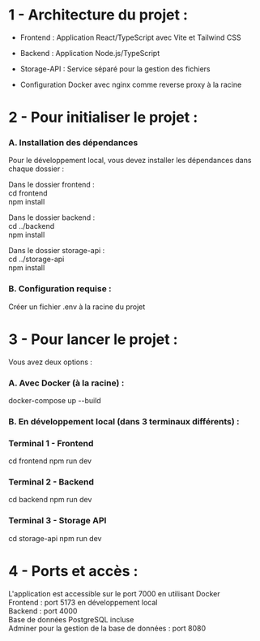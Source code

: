 # 1 - Architecture du projet :

- Frontend : Application React/TypeScript avec Vite et Tailwind CSS  
  
- Backend : Application Node.js/TypeScript  
  
- Storage-API : Service séparé pour la gestion des fichiers  

- Configuration Docker avec nginx comme reverse proxy à la racine



# 2 - Pour initialiser le projet :

### A. Installation des dépendances  
Pour le développement local, vous devez installer les dépendances dans chaque dossier :  
  
Dans le dossier frontend :  
cd frontend  
npm install  
  
Dans le dossier backend :  
cd ../backend  
npm install  

Dans le dossier storage-api :  
cd ../storage-api  
npm install  

### B. Configuration requise :  
Créer un fichier .env à la racine du projet 


# 3 - Pour lancer le projet :

Vous avez deux options :

### A. Avec Docker (à la racine) :

docker-compose up --build

### B. En développement local (dans 3 terminaux différents) :

### Terminal 1 - Frontend
cd frontend
npm run dev

### Terminal 2 - Backend
cd backend
npm run dev

### Terminal 3 - Storage API
cd storage-api
npm run dev

# 4 - Ports et accès :  
L'application est accessible sur le port 7000 en utilisant Docker    
Frontend : port 5173 en développement local  
Backend : port 4000  
Base de données PostgreSQL incluse  
Adminer pour la gestion de la base de données : port 8080

